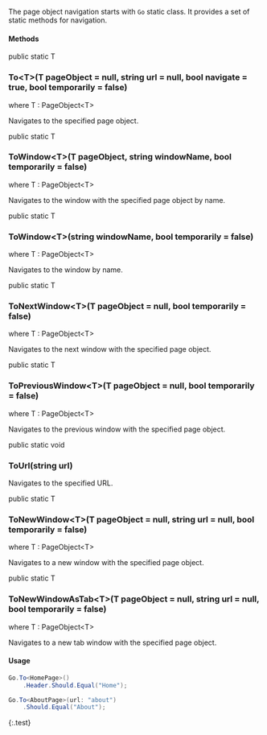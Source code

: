 The page object navigation starts with `Go` static class. It provides a set of static methods for navigation.

#### Methods

<div class="member">
    <span class="head"><span class="keyword">public</span> <span class="keyword">static</span> <span class="type">T</span></span>
    <h3><span class="body">To&lt;<span class="type">T</span>&gt;</span><span class="tail">(<span class="type">T</span> pageObject = <span class="keyword">null</span>, <span class="keyword">string</span> url = <span class="keyword">null</span>, <span class="keyword">bool</span> navigate = <span class="keyword">true</span>, <span class="keyword">bool</span> temporarily = <span class="keyword">false</span>)</span></h3>
    <span class="where"><span class="keyword">where</span> <span class="type">T</span> : <span class="type">PageObject</span>&lt;<span class="type">T</span>&gt;</span>
</div>

Navigates to the specified page object.

<div class="member">
    <span class="head"><span class="keyword">public</span> <span class="keyword">static</span> <span class="type">T</span></span>
    <h3><span class="body">ToWindow&lt;<span class="type">T</span>&gt;</span><span class="tail">(<span class="type">T</span> pageObject, <span class="keyword">string</span> windowName, <span class="keyword">bool</span> temporarily = <span class="keyword">false</span>)</span></h3>
    <span class="where"><span class="keyword">where</span> <span class="type">T</span> : <span class="type">PageObject</span>&lt;<span class="type">T</span>&gt;</span>
</div>

Navigates to the window with the specified page object by name.

<div class="member">
    <span class="head"><span class="keyword">public</span> <span class="keyword">static</span> <span class="type">T</span></span>
    <h3><span class="body">ToWindow&lt;<span class="type">T</span>&gt;</span><span class="tail">(<span class="keyword">string</span> windowName, <span class="keyword">bool</span> temporarily = <span class="keyword">false</span>)</span></h3>
    <span class="where"><span class="keyword">where</span> <span class="type">T</span> : <span class="type">PageObject</span>&lt;<span class="type">T</span>&gt;</span>
</div>

Navigates to the window by name.

<div class="member">
    <span class="head"><span class="keyword">public</span> <span class="keyword">static</span> <span class="type">T</span></span>
    <h3><span class="body">ToNextWindow&lt;<span class="type">T</span>&gt;</span><span class="tail">(<span class="type">T</span> pageObject = <span class="keyword">null</span>, <span class="keyword">bool</span> temporarily = <span class="keyword">false</span>)</span></h3>
    <span class="where"><span class="keyword">where</span> <span class="type">T</span> : <span class="type">PageObject</span>&lt;<span class="type">T</span>&gt;</span>
</div>

Navigates to the next window with the specified page object.

<div class="member">
    <span class="head"><span class="keyword">public</span> <span class="keyword">static</span> <span class="type">T</span></span>
    <h3><span class="body">ToPreviousWindow&lt;<span class="type">T</span>&gt;</span><span class="tail">(<span class="type">T</span> pageObject = <span class="keyword">null</span>, <span class="keyword">bool</span> temporarily = <span class="keyword">false</span>)</span></h3>
    <span class="where"><span class="keyword">where</span> <span class="type">T</span> : <span class="type">PageObject</span>&lt;<span class="type">T</span>&gt;</span>
</div>

Navigates to the previous window with the specified page object.

<div class="member">
    <span class="head"><span class="keyword">public</span> <span class="keyword">static</span> <span class="keyword">void</span></span>
    <h3><span class="body">ToUrl</span><span class="tail">(<span class="keyword">string</span> url)</span></h3>
</div>

Navigates to the specified URL.

<div class="member">
    <span class="head"><span class="keyword">public</span> <span class="keyword">static</span> <span class="type">T</span></span>
    <h3><span class="body">ToNewWindow&lt;<span class="type">T</span>&gt;</span><span class="tail">(<span class="type">T</span> pageObject = <span class="keyword">null</span>, <span class="keyword">string</span> url = <span class="keyword">null</span>, <span class="keyword">bool</span> temporarily = <span class="keyword">false</span>)</span></h3>
    <span class="where"><span class="keyword">where</span> <span class="type">T</span> : <span class="type">PageObject</span>&lt;<span class="type">T</span>&gt;</span>
</div>

Navigates to a new window with the specified page object.

<div class="member">
    <span class="head"><span class="keyword">public</span> <span class="keyword">static</span> <span class="type">T</span></span>
    <h3><span class="body">ToNewWindowAsTab&lt;<span class="type">T</span>&gt;</span><span class="tail">(<span class="type">T</span> pageObject = <span class="keyword">null</span>, <span class="keyword">string</span> url = <span class="keyword">null</span>, <span class="keyword">bool</span> temporarily = <span class="keyword">false</span>)</span></h3>
    <span class="where"><span class="keyword">where</span> <span class="type">T</span> : <span class="type">PageObject</span>&lt;<span class="type">T</span>&gt;</span>
</div>

Navigates to a new tab window with the specified page object.

#### Usage

```cs
Go.To<HomePage>()
    .Header.Should.Equal("Home");

Go.To<AboutPage>(url: "about")
    .Should.Equal("About");
```
{:.test}